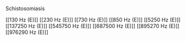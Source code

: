 Schistosomiasis

[[130 Hz (E)]]
[[230 Hz (E)]]
[[730 Hz (E)]]
[[850 Hz (E)]]
[[5250 Hz (E)]]
[[137250 Hz (E)]]
[[545750 Hz (E)]]
[[687500 Hz (E)]]
[[895270 Hz (E)]]
[[976290 Hz (E)]]